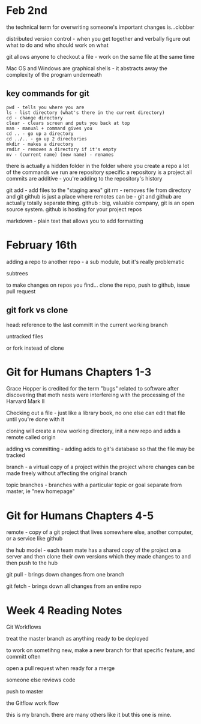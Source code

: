 # Feb 2nd

the technical term for overwriting someone's important changes is...clobber

distributed version control - when you get together and verbally figure out what to do and who should work on what

git allows anyone to checkout a file - work on the same file at the same time

Mac OS and Windows are graphical shells - it abstracts away the complexity of the program underneath

## key commands for git

    pwd - tells you where you are
    ls - list directory (what's there in the current directory) 
    cd - change directory
    clear - clears screen and puts you back at top
    man - manual + command gives you
    cd .. - go up a directory
    cd ../.. - go up 2 directories 
    mkdir - makes a directory 
    rmdir - removes a directory if it's empty 
    mv - (current name) (new name) - renames 

    
there is actually a hidden folder in the folder where you create a repo 
a lot of the commands we run are repository specific
a repository is a project 
all commits are additive - you're adding to the repository's history 

git add - add files to the "staging area"
git rm - removes file from directory and git
github  is just a place where remotes can be - git and github are actually totally separate thing. github : big, valuable company, git is an open source system. github is hosting for your project repos 

markdown - plain text that allows you to add formatting 


# February 16th

adding a repo to another repo - a sub module, but it's really problematic 

subtrees 


to make changes on repos you find...
clone the repo, push to github, issue pull request

## git fork vs clone

head: reference to the last committ in the current working branch 

untracked files

or fork instead of clone

# Git for Humans Chapters 1-3

Grace Hopper is credited for the term "bugs" related to software after discovering that moth nests were interfereing with the processing of the Harvard Mark II

Checking out a file - just like a library book, no one else can edit that file until you're done with it

cloning will create a new working directory, init a new repo and adds a remote called origin

adding vs committing - adding adds to git's database so that the file may be tracked

branch - a virtual copy of a project within the project where changes can be made freely without affecting the original branch

topic branches - branches with a particular topic or goal separate from master, ie "new homepage"

# Git for Humans Chapters 4-5

remote - copy of a git project that lives somewhere else, another computer, or a service like github

the hub model - each team mate has a shared copy of the project on a server and then clone their own versions which they made changes to and then push to the hub 

git pull - brings down changes from one branch

git fetch - brings down all changes from an entire repo

# Week 4 Reading Notes

Git Workflows

treat the master branch as anything ready to be deployed 

to work on sometihng new, make a new branch for that specific feature, and committ often

open a pull request when ready for a merge

someone else reviews code

push to master

the Gitflow work flow

this is my branch. there are many others like it but this one is mine.
